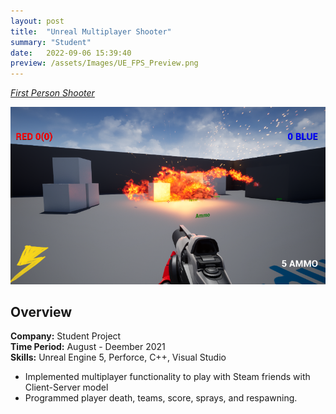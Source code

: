 ```yaml
---
layout: post
title:  "Unreal Multiplayer Shooter"
summary: "Student"
date:   2022-09-06 15:39:40
preview: /assets/Images/UE_FPS_Preview.png
---
```


[_First Person Shooter_](https://dwagon6.itch.io/unreal-multiplayer-shooter)

![Picture 1](/assets/Images/UE_FPS_Full.png)

## Overview
**Company:** Student Project<br>
**Time Period:** August - Deember 2021<br>
**Skills:** Unreal Engine 5, Perforce, C++, Visual Studio<br>

- Implemented multiplayer functionality to play with Steam friends with Client-Server model
- Programmed player death, teams, score, sprays, and respawning.
